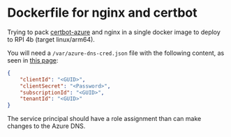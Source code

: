 # Dockerfile for nginx and certbot

Trying to pack [certbot-azure](https://github.com/dlapiduz/certbot-azure) and nginx in a single docker image to deploy to RPI 4b (target linux/arm64).

You will need a `/var/azure-dns-cred.json` file with the following content, as seen in [this page](https://docs.microsoft.com/en-us/azure/developer/github/connect-from-azure):

``` json
{
    "clientId": "<GUID>",
    "clientSecret": "<Password>",
    "subscriptionId": "<GUID>",
    "tenantId": "<GUID>"
}
```

The service principal should have a role assignment than can make changes to the Azure DNS.
